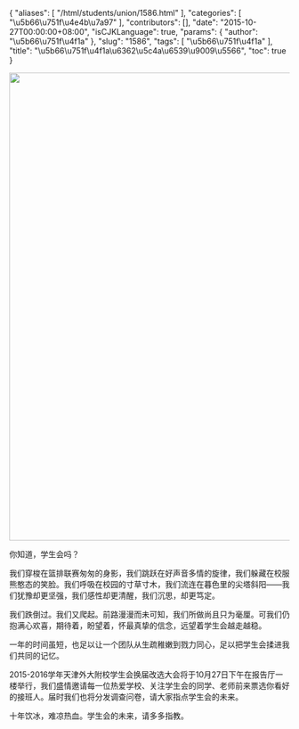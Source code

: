 {
    "aliases": [
        "/html/students/union/1586.html"
    ],
    "categories": [
        "\u5b66\u751f\u4e4b\u7a97"
    ],
    "contributors": [],
    "date": "2015-10-27T00:00:00+08:00",
    "isCJKLanguage": true,
    "params": {
        "author": "\u5b66\u751f\u4f1a"
    },
    "slug": "1586",
    "tags": [
        "\u5b66\u751f\u4f1a"
    ],
    "title": "\u5b66\u751f\u4f1a\u6362\u5c4a\u6539\u9009\u5566",
    "toc": true
}


<img
    src="https://cdn.tfls.online/mirror/full/eecfd7379bc3b3855cd6c19c2a388a7d90d24584.jpg"
    style="display:block;margin-left:auto;margin-right:auto;"
    decoding="async"
    fetchpriority="auto"
    loading="lazy"
    height="840"
    width="600"
/>




 




你知道，学生会吗？




我们穿梭在篮排联赛匆匆的身影，我们跳跃在好声音多情的旋律，我们躲藏在校服熊憨态的笑脸。我们呼吸在校园的寸草寸木，我们流连在暮色里的尖塔斜阳——我们犹豫却更坚强，我们感性却更清醒，我们沉思，却更笃定。




我们跌倒过。我们又爬起。前路漫漫而未可知，我们所做尚且只为毫厘。可我们仍抱满心欢喜，期待着，盼望着，怀最真挚的信念，远望着学生会越走越稳。




一年的时间虽短，也足以让一个团队从生疏稚嫩到戮力同心，足以把学生会揉进我们共同的记忆。




2015-2016学年天津外大附校学生会换届改选大会将于10月27日下午在报告厅一楼举行，我们盛情邀请每一位热爱学校、关注学生会的同学、老师前来票选你看好的接班人。届时我们也将分发调查问卷，请大家指点学生会的未来。




十年饮冰，难凉热血。学生会的未来，请多多指教。



  


  



